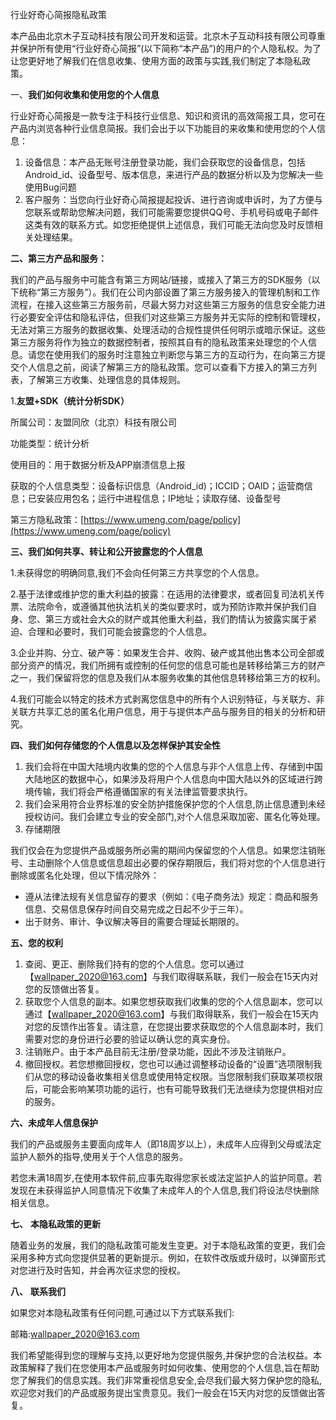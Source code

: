 行业好奇心简报隐私政策

本产品由北京木子互动科技有限公司开发和运营。北京木子互动科技有限公司尊重并保护所有使用“行业好奇心简报”(以下简称“本产品”)的用户的个人隐私权。为了让您更好地了解我们在信息收集、使用方面的政策与实践,我们制定了本隐私政策。

一、**我们如何收集和使用您的个人信息**

行业好奇心简报是一款专注于科技行业信息、知识和资讯的高效简报工具，您可在产品内浏览各种行业信息简报。我们会出于以下功能目的来收集和使用您的个人信息：

1. 设备信息：本产品无账号注册登录功能，我们会获取您的设备信息，包括Android_id、设备型号、版本信息，来进行产品的数据分析以及为您解决一些使用Bug问题
2. 客户服务：当您向行业好奇心简报提起投诉、进行咨询或申诉时，为了方便与您联系或帮助您解决问题，我们可能需要您提供QQ号、手机号码或电子邮件这类有效的联系方式。如您拒绝提供上述信息，我们可能无法向您及时反馈相关处理结果。

**二、第三方产品和服务：**

我们的产品与服务中可能含有第三方网站/链接，或接入了第三方的SDK服务（以下统称“第三方服务”）。我们在公司内部设置了第三方服务接入的管理机制和工作流程，在接入这些第三方服务前，尽最大努力对这些第三方服务的信息安全能力进行必要安全评估和隐私评估，但我们对这些第三方服务并无实际的控制和管理权，无法对第三方服务的数据收集、处理活动的合规性提供任何明示或暗示保证。这些第三方服务将作为独立的数据控制者，按照其自有的隐私政策来处理您的个人信息。请您在使用我们的服务时注意独立判断您与第三方的互动行为，在向第三方提交个人信息之前，阅读了解第三方的隐私政策。您可以查看下方接入的第三方列表，了解第三方收集、处理信息的具体规则。

1.**友盟+SDK（统计分析SDK）**

所属公司：友盟同欣（北京）科技有限公司

功能类型：统计分析

使用目的：用于数据分析及APP崩溃信息上报

获取的个人信息类型：设备标识信息（Android_id)；ICCID；OAID；运营商信息；已安装应用包名；运行中进程信息；IP地址；读取存储、设备型号

第三方隐私政策：[https://www.umeng.com/page/policy](https://www.umeng.com/page/policy)

**三、我们如何共享、转让和公开披露您的个人信息**

1.未获得您的明确同意,我们不会向任何第三方共享您的个人信息。

2.基于法律或维护您的重大利益的披露：在适用的法律要求，或者回复司法机关传票、法院命令，或遵循其他执法机关的类似要求时，或为预防诈欺并保护我们自身、您、第三方或社会大众的财产或其他重大利益，我们酌情认为披露实属于紧迫、合理和必要时，我们可能会披露您的个人信息。

3.企业并购、分立、破产等：如果发生合并、收购、破产或其他出售本公司全部或部分资产的情况，我们所拥有或控制的任何您的信息可能也是转移给第三方的财产之一，我们保留将您的信息及我们从本服务收集的其他信息转移给第三方的权利。

4.我们可能会以特定的技术方式剥离您信息中的所有个人识别特征，与关联方、非关联方共享汇总的匿名化用户信息，用于与提供本产品与服务目的相关的分析和研究。

**四、我们如何存储您的个人信息以及怎样保护其安全性**

1. 我们会将在中国大陆境内收集的您的个人信息与非个人信息上传、存储到中国大陆地区的数据中心，如果涉及将用户个人信息向中国大陆以外的区域进行跨境传输，我们将会严格遵循国家的有关法律监管要求执行。
2. 我们会采用符合业界标准的安全防护措施保护您的个人信息,防止信息遭到未经授权访问。我们会建立专业的安全部门,对个人信息采取加密、匿名化等处理。
3. 存储期限

我们仅会在为您提供产品或服务所必需的期间内保留您的个人信息。如果您注销账号、主动删除个人信息或信息超出必要的保存期限后，我们将对您的个人信息进行删除或匿名化处理，但以下情况除外：

* 遵从法律法规有关信息留存的要求（例如：《电子商务法》规定：商品和服务信息、交易信息保存时间自交易完成之日起不少于三年）。
* 出于财务、审计、争议解决等目的需要合理延长期限的。

**五、您的权利**

1. 查阅、更正、删除我们持有的您的个人信息。您可以通过【wallpaper_2020@163.com】与我们取得联系联，我们一般会在15天内对您的反馈做出答复。
2. 获取您个人信息的副本。如果您想获取我们收集的您的个人信息副本，您可以通过【wallpaper_2020@163.com】与我们取得联系，我们一般会在15天内对您的反馈作出答复。请注意，在您提出要求获取您的个人信息副本时，我们需要对您的身份进行必要的验证以确认您的真实身份。
3. 注销账户。由于本产品目前无注册/登录功能，因此不涉及注销账户。
4. 撤回授权。若您想撤回授权，您也可以通过调整移动设备的“设置”选项限制我们从您的移动设备收集相关信息或使用特定权限。当您限制我们获取某项权限后，可能会影响某项功能的运行，也有可能导致我们无法继续为您提供相对应的服务。

**六、未成年人信息保护**

我们的产品或服务主要面向成年人（即18周岁以上），未成年人应得到父母或法定监护人额外的指导,使用关于个人信息的服务。

若您未满18周岁,在使用本软件前,应事先取得您家长或法定监护人的监护同意。若发现在未获得监护人同意情况下收集了未成年人的个人信息,我们将设法尽快删除相关信息。

**七、** **本隐私政策的更新**

随着业务的发展，我们的隐私政策可能发生变更。对于本隐私政策的变更，我们会采用多种方式向您提供显著的更新提示。例如，在软件改版或升级时，以弹窗形式对您进行及时告知，并会再次征求您的授权。

**八、** **联系我们**

如果您对本隐私政策有任何问题,可通过以下方式联系我们:

邮箱:wallpaper_2020@163.com

我们希望能得到您的理解与支持,以更好地为您提供服务,并保护您的合法权益。本政策解释了我们在您使用本产品或服务时如何收集、使用您的个人信息,旨在帮助您了解我们的信息实践。我们非常重视信息安全,会尽我们最大努力保护您的隐私,欢迎您对我们的产品或服务提出宝贵意见。我们一般会在15天内对您的反馈做出答复。
